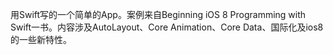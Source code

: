 用Swift写的一个简单的App。案例来自Beginning iOS 8 Programming with Swift一书。内容涉及AutoLayout、Core Animation、Core Data、国际化及ios8的一些新特性。
